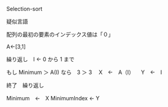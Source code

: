 Selection-sort

疑似言語

配列の最初の要素のインデックス値は「０」

A←[3,1]

繰り返し　I ← 0 から 1 まで 

もし Minimum ＞ A(I) なら　3 ＞ 3
　X　←　A（I）
　Y　←　I

終了　繰り返し

Minimum　←　X
MinimumIndex  ← Y